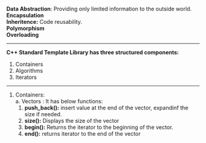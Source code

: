 **Data Abstraction**: Providing only limited information to the outside world.
**Encapsulation**  
**Inheritence:** Code reusability.  
**Polymorphism**  
**Overloading**  

---
**C++ Standard Template Library has three structured components:**  
1. Containers
2. Algorithms
3. Iterators
---
1. Containers:  
  a. Vectors : It has below functions:
     1. **push_back():** insert value at the end of the vector, expandinf the size if needed.
     2. **size():** Displays the size of the vector
     3. **begin():** Returns the iterator to the beginning of the vector.
     4. **end():** returns iterator to the end of the vector
